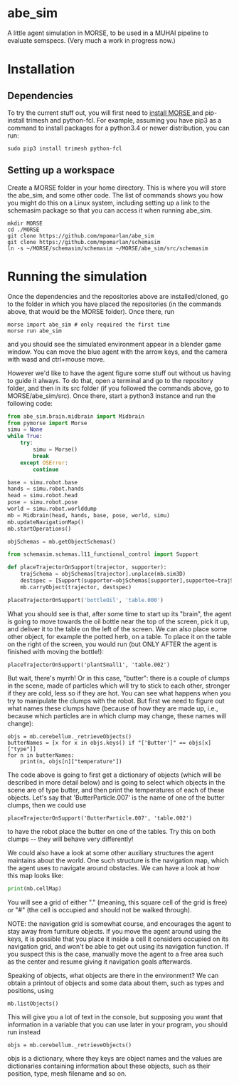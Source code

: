# abe_sim
A little agent simulation in MORSE, to be used in a MUHAI pipeline to evaluate semspecs. (Very much a work in progress now.)

# Installation

## Dependencies

To try the current stuff out, you will first need to [install MORSE ](https://www.openrobots.org/morse/doc/stable/user/installation.html) and pip-install trimesh and python-fcl. For example, assuming you have pip3 as a command to install packages for a python3.4 or newer distribution, you can run:

```
sudo pip3 install trimesh python-fcl
```

## Setting up a workspace

Create a MORSE folder in your home directory. This is where you will store the abe_sim, and some other code. The list of commands shows you how you might do this on a Linux system, including setting up a link to the schemasim package so that you can access it when running abe_sim.

```
mkdir MORSE
cd ./MORSE
git clone https://github.com/mpomarlan/abe_sim
git clone https://github.com/mpomarlan/schemasim
ln -s ~/MORSE/schemasim/schemasim ~/MORSE/abe_sim/src/schemasim
```
# Running the simulation

Once the dependencies and the repositories above are installed/cloned, go to the folder in which you have placed the repositories (in the commands above, that would be the MORSE folder). Once there, run

```
morse import abe_sim # only required the first time
morse run abe_sim
```

and you should see the simulated environment appear in a blender game window. You can move the blue agent with the arrow keys, and the camera with wasd and ctrl+mouse move.

However we'd like to have the agent figure some stuff out without us having to guide it always. To do that, open a terminal and go to the repository folder, and then in its src folder (if you followed the commands above, go to MORSE/abe_sim/src). Once there, start a python3 instance and run the following code:

```python
from abe_sim.brain.midbrain import Midbrain
from pymorse import Morse
simu = None
while True:
    try:
        simu = Morse()
        break
    except OSError:
        continue

base = simu.robot.base
hands = simu.robot.hands
head = simu.robot.head
pose = simu.robot.pose
world = simu.robot.worlddump
mb = Midbrain(head, hands, base, pose, world, simu)
mb.updateNavigationMap()
mb.startOperations()

objSchemas = mb.getObjectSchemas()

from schemasim.schemas.l11_functional_control import Support

def placeTrajectorOnSupport(trajector, supporter):
    trajSchema = objSchemas[trajector].unplace(mb.sim3D)
    destspec = [Support(supporter=objSchemas[supporter],supportee=trajSchema), trajSchema]
    mb.carryObject(trajector, destspec)

placeTrajectorOnSupport('bottleOil', 'table.000')
```

What you should see is that, after some time to start up its "brain", the agent is going to move towards the oil bottle near the top of the screen, pick it up, and deliver it to the table on the left of the screen. We can also place some other object, for example the potted herb, on a table. To place it on the table on the right of the screen, you would run (but ONLY AFTER the agent is finished with moving the bottle!):

```
placeTrajectorOnSupport('plantSmall1', 'table.002')
```

But wait, there's myrrh! Or in this case, "butter": there is a couple of clumps in the scene, made of particles which will try to stick to each other, stronger if they are cold, less so if they are hot. You can see what happens when you try to manipulate the clumps with the robot. But first we need to figure out what names these clumps have (because of how they are made up, i.e., because which particles are in which clump may change, these names will change):

```
objs = mb.cerebellum._retrieveObjects()
butterNames = [x for x in objs.keys() if "['Butter']" == objs[x]["type"]]
for n in butterNames:
    print(n, objs[n]["temperature"])
```

The code above is going to first get a dictionary of objects (which will be described in more detail below) and is going to select which objects in the scene are of type butter, and then print the temperatures of each of these objects. Let's say that 'ButterParticle.007' is the name of one of the butter clumps, then we could use

```
placeTrajectorOnSupport('ButterParticle.007', 'table.002')
```

to have the robot place the butter on one of the tables. Try this on both clumps -- they will behave very differently!

We could also have a look at some other auxiliary structures the agent maintains about the world. One such structure is the navigation map, which the agent uses to navigate around obstacles. We can have a look at how this map looks like:

```python
print(mb.cellMap)
```

You will see a grid of either "." (meaning, this square cell of the grid is free) or "#" (the cell is occupied and should not be walked through).

NOTE: the navigation grid is somewhat course, and encourages the agent to stay away from furniture objects. If you move the agent around using the keys, it is possible that you place it inside a cell it considers occupied on its navigation grid, and won't be able to get out using its navigation function. If you suspect this is the case, manually move the agent to a free area such as the center and resume giving it navigation goals afterwards.

Speaking of objects, what objects are there in the environment? We can obtain a printout of objects and some data about them, such as types and positions, using

```python
mb.listObjects()
```

This will give you a lot of text in the console, but supposing you want that information in a variable that you can use later in your program, you should run instead

```
objs = mb.cerebellum._retrieveObjects()
```

objs is a dictionary, where they keys are object names and the values are dictionaries containing information about these objects, such as their position, type, mesh filename and so on.
